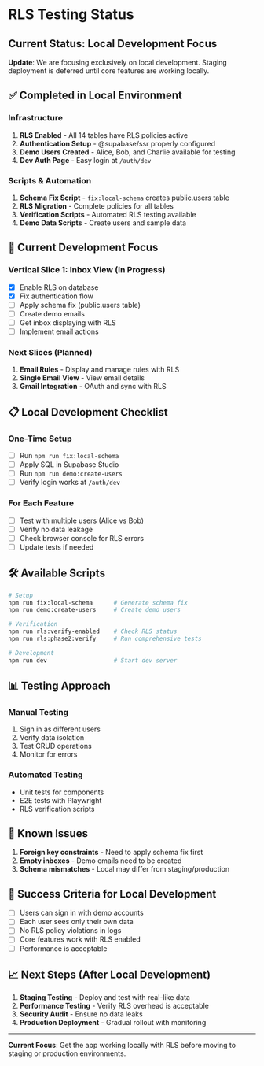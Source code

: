 # RLS Testing Status

## Current Status: Local Development Focus

**Update**: We are focusing exclusively on local development. Staging deployment is deferred until core features are working locally.

## ✅ Completed in Local Environment

### Infrastructure
1. **RLS Enabled** - All 14 tables have RLS policies active
2. **Authentication Setup** - @supabase/ssr properly configured
3. **Demo Users Created** - Alice, Bob, and Charlie available for testing
4. **Dev Auth Page** - Easy login at `/auth/dev`

### Scripts & Automation
1. **Schema Fix Script** - `fix:local-schema` creates public.users table
2. **RLS Migration** - Complete policies for all tables
3. **Verification Scripts** - Automated RLS testing available
4. **Demo Data Scripts** - Create users and sample data

## 🚧 Current Development Focus

### Vertical Slice 1: Inbox View (In Progress)
- [x] Enable RLS on database
- [x] Fix authentication flow
- [ ] Apply schema fix (public.users table)
- [ ] Create demo emails
- [ ] Get inbox displaying with RLS
- [ ] Implement email actions

### Next Slices (Planned)
1. **Email Rules** - Display and manage rules with RLS
2. **Single Email View** - View email details
3. **Gmail Integration** - OAuth and sync with RLS

## 📋 Local Development Checklist

### One-Time Setup
- [ ] Run `npm run fix:local-schema`
- [ ] Apply SQL in Supabase Studio
- [ ] Run `npm run demo:create-users`
- [ ] Verify login works at `/auth/dev`

### For Each Feature
- [ ] Test with multiple users (Alice vs Bob)
- [ ] Verify no data leakage
- [ ] Check browser console for RLS errors
- [ ] Update tests if needed

## 🛠️ Available Scripts

```bash
# Setup
npm run fix:local-schema      # Generate schema fix
npm run demo:create-users     # Create demo users

# Verification
npm run rls:verify-enabled    # Check RLS status
npm run rls:phase2:verify     # Run comprehensive tests

# Development
npm run dev                   # Start dev server
```

## 📊 Testing Approach

### Manual Testing
1. Sign in as different users
2. Verify data isolation
3. Test CRUD operations
4. Monitor for errors

### Automated Testing
- Unit tests for components
- E2E tests with Playwright
- RLS verification scripts

## 🚨 Known Issues

1. **Foreign key constraints** - Need to apply schema fix first
2. **Empty inboxes** - Demo emails need to be created
3. **Schema mismatches** - Local may differ from staging/production

## 🎯 Success Criteria for Local Development

- [ ] Users can sign in with demo accounts
- [ ] Each user sees only their own data
- [ ] No RLS policy violations in logs
- [ ] Core features work with RLS enabled
- [ ] Performance is acceptable

## 📈 Next Steps (After Local Development)

1. **Staging Testing** - Deploy and test with real-like data
2. **Performance Testing** - Verify RLS overhead is acceptable
3. **Security Audit** - Ensure no data leaks
4. **Production Deployment** - Gradual rollout with monitoring

---

**Current Focus**: Get the app working locally with RLS before moving to staging or production environments.